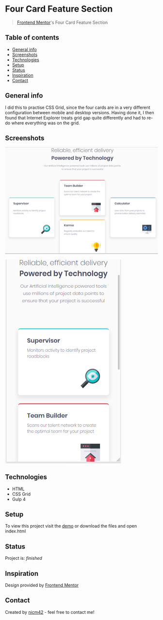 # Four Card Feature Section
> [Frontend Mentor](https://www.frontendmentor.io/)'s Four Card Feature Section

## Table of contents
* [General info](#general-info)
* [Screenshots](#screenshots)
* [Technologies](#technologies)
* [Setup](#setup)
* [Status](#status)
* [Inspiration](#inspiration)
* [Contact](#contact)

## General info
I did this to practise CSS Grid, since the four cards are in a very different configuration between mobile and desktop versions. Having done it, I then found that Internet Explorer treats grid gap quite differently and had to re-do where everything was on the grid.

## Screenshots
![Desktop screenshot](screenshot.png)

![Mobile screenshot](mobile.png)

## Technologies
* HTML
* CSS Grid
* Gulp 4

## Setup
To view this project visit the [demo](https://four-card-feature-nm.netlify.app/) or download the files and open index.html

## Status
Project is: _finished_

## Inspiration
Design provided by [Frontend Mentor](https://www.frontendmentor.io/)

## Contact
Created by [nicm42](https://www.twitter.com/nicm4242) - feel free to contact me!
